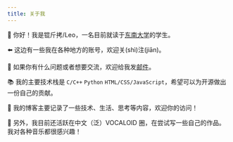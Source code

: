 ```yaml
---
title: 关于我
---
```


👋 你好！我是锟斤拷/Leo，一名目前就读于[东南大学](https://www.seu.edu.cn/)的学生。

⬅️ 这边有一些我在各种地方的账号，欢迎关(shì)注(jiān)。

📧 如果你有什么问题或者想要交流，欢迎给我发[邮件](mailto:lilingfeng0408@outlook.com)。

📚 我的主要技术栈是 `C/C++` `Python` `HTML/CSS/JavaScript`，希望可以为开源做出一份自己的贡献。

📝 我的博客主要记录了一些技术、生活、思考等内容，欢迎你的访问！

🎵 另外，我目前还活跃在中文（泛）VOCALOID 圈，在尝试写一些自己的作品。我对各种音乐都很感兴趣！